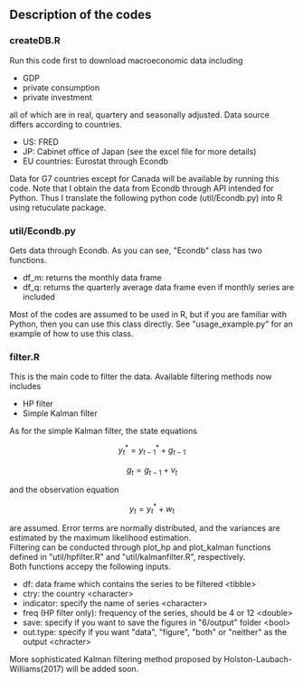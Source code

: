 ## Description of the codes

### createDB.R
Run this code first to download macroeconomic data including
- GDP 
- private consumption
- private investment

all of which are in real, quartery and seasonally adjusted. Data source differs according to countries.
- US: FRED
- JP: Cabinet office of Japan (see the excel file for more details)
- EU countries: Eurostat through Econdb

Data for G7 countries except for Canada will be available by running this code. 
Note that I obtain the data from Econdb through API intended for Python. 
Thus I translate the following python code (util/Econdb.py) into R using retuculate package.

### util/Econdb.py
Gets data through Econdb. As you can see, "Econdb" class has two functions.
- df_m: returns the monthly data frame
- df_q: returns the quarterly average data frame even if monthly series are included

Most of the codes are assumed to be used in R, but if you are familiar with Python, then you can use this class directly. 
See "usage_example.py" for an example of how to use this class.

### filter.R
This is the main code to filter the data. Available filtering methods now includes
- HP filter
- Simple Kalman filter

As for the simple Kalman filter, the state equations
```math
y_t^* = y_{t-1}^* + g_{t-1}    
```
```math
g_t = g_{t-1} + v_t
```
and the observation equation
```math
y_t = y_t^* + w_t
```
are assumed. Error terms are normally distributed, and the variances are estimated by the maximum likelihood estimation.  
Filtering can be conducted through plot_hp and plot_kalman functions defined in "util/hpfilter.R" and "util/kalmanfilter.R", respectively.  
Both functions accepy the following inputs.
- df: data frame which contains the series to be filtered \<tibble\>
- ctry: the country \<character\>
- indicator: specify the name of series \<character\>
- freq (HP filter only): frequency of the series, should be 4 or 12 \<double\>
- save: specify if you want to save the figures in "6/output" folder \<bool\>
- out.type: specify if you want "data", "figure", "both" or "neither" as the output \<chracter\>  

More sophisticated Kalman filtering method proposed by Holston-Laubach-Williams(2017) will be added soon.
